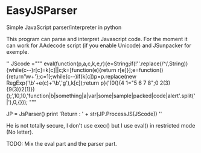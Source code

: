 # EasyJSParser
Simple JavaScript parser/interpreter in python

This program can parse and interpret Javascript code. For the moment it can work for AAdecode script (if you enable Unicode) and JSunpacker for exemple.

''
JScode ="""
eval(function(p,a,c,k,e,r){e=String;if(!''.replace(/^/,String)){while(c--)r[c]=k[c]||c;k=[function(e){return r[e]}];e=function(){return'\\w+'};c=1};while(c--)if(k[c])p=p.replace(new RegExp('\\b'+e(c)+'\\b','g'),k[c]);return p}('(0(){4 1="5 6 7 8";0 2(3){9(3)}2(1)})();',10,10,'function|b|something|a|var|some|sample|packed|code|alert'.split('|'),0,{}));
"""

JP = JsParser()
print 'Return : ' + str(JP.ProcessJS(JScode))
''

He is not totally secure, I don't use exec() but I use eval() in restricted mode (No letter).

TODO:
Mix the eval part and the parser part.
